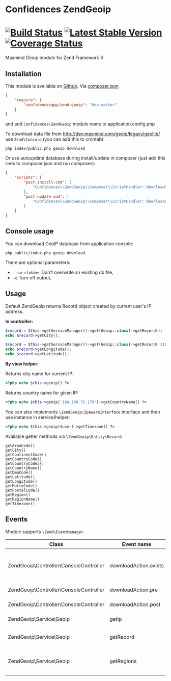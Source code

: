 # Confidences ZendGeoip 

[![Build Status](https://travis-ci.org/ConfidencesApp/zend-geoip.svg?branch=master)](https://travis-ci.org/ConfidencesApp/zend-geoip) 
[![Latest Stable Version](https://poser.pugx.org/ConfidencesApp/zend-geoip/v/stable)](https://packagist.org/packages/ConfidencesApp/zend-geoip)
[![Coverage Status](https://coveralls.io/repos/github/ConfidencesApp/zend-geoip/badge.svg?branch=master)](https://coveralls.io/github/ConfidencesApp/zend-geoip?branch=master)
===========

Maxmind Geoip module for Zend Framework 3

Installation
---------------
This module is available on [Github](https://github.com/ConfidencesApp/zend-geoip).
Via [composer.json](https://getcomposer.org/)
```json
{
    "require": {
        "confidencesapp/zend-geoip": "dev-master"
    }
}
```

and add `Confidences\ZendGeoip` module name to application.config.php

To download data file from http://dev.maxmind.com/geoip/legacy/geolite/ use `Zend\Console` (you can add this to crontab):
```
php index/public.php geoip download
```
Or use autoupdate database during install/update in composer (just add this lines to composer.json and run composer):
```json
{
    "scripts": {
        "post-install-cmd": [
            "Confidences\\ZendGeoip\\Composer\\ScriptHandler::downloadData"
        ],
        "post-update-cmd": [
            "Confidences\\ZendGeoip\\Composer\\ScriptHandler::downloadData"
        ]
    }
}
```

Console usage
-------------
You can download GeoIP database from application console:
```
php public/index.php geoip download
```
There are optional parameters:
* `--no-clobber` Don't overwrite an existing db file,
* `-q` Turn off output,


Usage
-----
Default ZendGeoip returns Record object created by current user's IP address.

**In controller:**

```php
$record = $this->getServiceManager()->get(Geoip::class)->getRecord();
echo $record->getCity();
```

```php
$record = $this->getServiceManager()->get(Geoip::class)->getRecord('216.239.51.99');
echo $record->getLongitude();
echo $record->getLatitude();
```

**By view helper:**

Returns city name for current IP:
```php
<?php echo $this->geoip() ?>
```
Returns country name for given IP:
```php
<?php echo $this->geoip('184.106.35.179')->getCountryName() ?>
```

You can also implements `\ZendGeoip\IpAwareInterface` interface and then use instance in service/helper:
```php
<?php echo $this->geoip($user)->getTimezone() ?>
```

Available getter methods via `\ZendGeoip\Entity\Record`:
```
getAreaCode()
getCity()
getContinentCode()
getCountryCode()
getCountryCode3()
getCountryName()
getDmaCode()
getLatitude()
getLongitude()
getMetroCode()
getPostalCode()
getRegion()
getRegionName()
getTimezone()
```

Events
------

Module supports `\Zend\EventManager`.

Class | Event name | Description | Params
--- | --- | --- | ---
ZendGeoip\Controller\ConsoleController | downloadAction.exists | If no-clobber is enabled and file exists | path (to dat file)
ZendGeoip\Controller\ConsoleController | downloadAction.pre | Before unzip file | path (to dat file), response (gziped response object)
ZendGeoip\Controller\ConsoleController | downloadAction.post | After unzip file | path (to dat file)
ZendGeoip\Service\Geoip | getIp | After read IP | ip (ip address)
ZendGeoip\Service\Geoip | getRecord | After created record | record (instance of ZendGeoip\Entity\RecordInterface)
ZendGeoip\Service\Geoip | getRegions | After first loading regions names | regions
